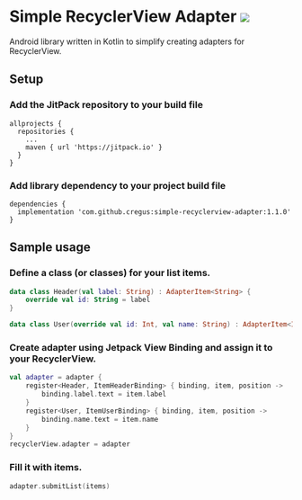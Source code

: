 # Simple RecyclerView Adapter [![](https://jitpack.io/v/cregus/simple-recyclerview-adapter.svg)](https://jitpack.io/#cregus/simple-recyclerview-adapter)
Android library written in Kotlin to simplify creating adapters for RecyclerView.

## Setup
### Add the JitPack repository to your build file
```
allprojects {
  repositories {
    ...
    maven { url 'https://jitpack.io' }
  }
}
```

### Add library dependency to your project build file
```
dependencies {
  implementation 'com.github.cregus:simple-recyclerview-adapter:1.1.0'
}
```

## Sample usage
### Define a class (or classes) for your list items.
```kotlin
data class Header(val label: String) : AdapterItem<String> {
    override val id: String = label
}

data class User(override val id: Int, val name: String) : AdapterItem<Int>
```

### Create adapter using Jetpack View Binding and assign it to your RecyclerView.
```kotlin
val adapter = adapter {
    register<Header, ItemHeaderBinding> { binding, item, position ->
        binding.label.text = item.label
    }
    register<User, ItemUserBinding> { binding, item, position ->
        binding.name.text = item.name
    }
}
recyclerView.adapter = adapter
```

### Fill it with items.
```kotlin
adapter.submitList(items)
```